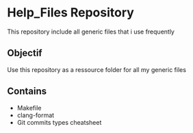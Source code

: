 # Help_Files Repository
This repository include all generic files that i use frequently

## Objectif
Use this repository as a ressource folder for all my generic files

## Contains
- Makefile
- clang-format
- Git commits types cheatsheet
